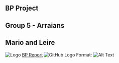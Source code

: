 ## BP Project
## Group 5 - Arraians
## Mario and Leire
![Logo](https://euc-onenote.officeapps.live.com/02423914-75e5-424d-a8ab-afed7a85b5ec)
[BP Report](https://yourusername.github.io/yourBPReport.pdf) 
![GitHub Logo](/images/logo.png)
Format: ![Alt Text](url)
